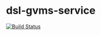 # dsl-gvms-service
 [![Build Status](https://fots-jenkins.apps.pd01.edc.caas.ford.com/buildStatus/icon?job=dsl-gvms-service-prod-pipeline)](https://fots-jenkins.apps.pd01.edc.caas.ford.com/view/DSL-Prod/job/dsl-gvms-service-prod-pipeline/)
